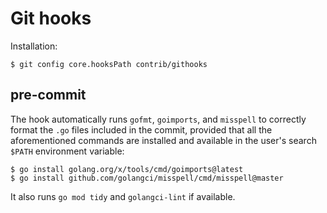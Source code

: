# Git hooks

Installation:

```
$ git config core.hooksPath contrib/githooks
```

## pre-commit

The hook automatically runs `gofmt`, `goimports`, and `misspell`
to correctly format the `.go` files included in the commit, provided
that all the aforementioned commands are installed and available
in the user's search `$PATH` environment variable:

```
$ go install golang.org/x/tools/cmd/goimports@latest
$ go install github.com/golangci/misspell/cmd/misspell@master
```

It also runs `go mod tidy` and `golangci-lint` if available.
